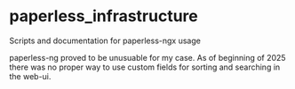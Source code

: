 # paperless_infrastructure
Scripts and documentation for paperless-ngx usage

paperless-ng proved to be unusuable for my case. As of beginning of 2025 there was no proper way to use custom fields for sorting and searching in the web-ui.
